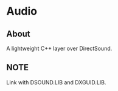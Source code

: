 Audio
=====

About
-----

A lightweight C++ layer over DirectSound.

NOTE
----

Link with DSOUND.LIB and DXGUID.LIB.
